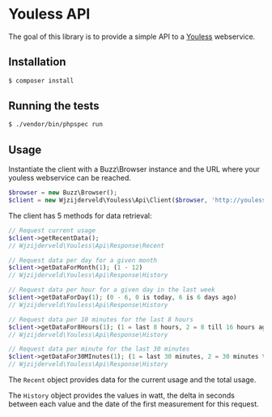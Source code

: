 # Youless API

The goal of this library is to provide a simple API to a [Youless] webservice.

[Youless]: http://youless.nl

## Installation

```bash
$ composer install
```

## Running the tests

```bash
$ ./vendor/bin/phpspec run
```

## Usage

Instantiate the client with a Buzz\Browser instance and the URL where your youless webservice can be reached.

```php
$browser = new Buzz\Browser();
$client = new Wjzijderveld\Youless\Api\Client($browser, 'http://youless.yrl.here');
```

The client has 5 methods for data retrieval:

```php
// Request current usage
$client->getRecentData();
// Wjzijderveld\Youless\Api\Response\Recent

// Request data per day for a given month
$client->getDataForMonth(1); (1 - 12)
// Wjzijderveld\Youless\Api\Response\History

// Request data per hour for a given day in the last week
$client->getDataForDay(1); (0 - 6, 0 is today, 6 is 6 days ago)
// Wjzijderveld\Youless\Api\Response\History

// Request data per 10 minutes for the last 8 hours
$client->getDataFor8Hours(1); (1 = last 8 hours, 2 = 8 till 16 hours ago, 3 = 16 - 32 hours ago)
// Wjzijderveld\Youless\Api\Response\History

// Request data per minute for the last 30 minutes
$client->getDataFor30MInutes(1); (1 = last 30 minutes, 2 = 30 minutes till 60 minutes ago)
// Wjzijderveld\Youless\Api\Response\History
```

The `Recent` object provides data for the current usage and the total usage.

The `History` object provides the values in watt, the delta in seconds between each value and the date of the first measurement for this request.
